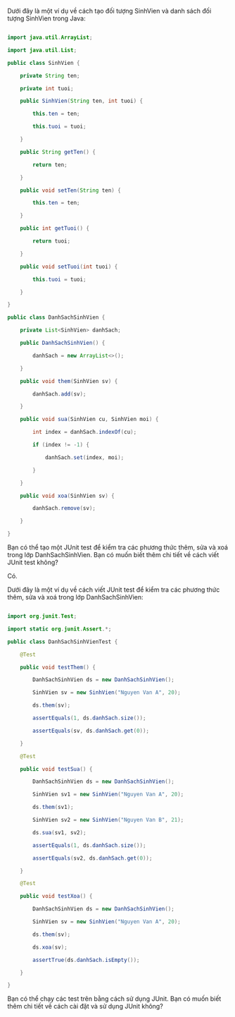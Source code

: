
Dưới đây là một ví dụ về cách tạo đối tượng SinhVien và danh sách đối tượng SinhVien trong Java:

```java

import java.util.ArrayList;

import java.util.List;

public class SinhVien {

    private String ten;

    private int tuoi;

    public SinhVien(String ten, int tuoi) {

        this.ten = ten;

        this.tuoi = tuoi;

    }

    public String getTen() {

        return ten;

    }

    public void setTen(String ten) {

        this.ten = ten;

    }

    public int getTuoi() {

        return tuoi;

    }

    public void setTuoi(int tuoi) {

        this.tuoi = tuoi;

    }

}

public class DanhSachSinhVien {

    private List<SinhVien> danhSach;

    public DanhSachSinhVien() {

        danhSach = new ArrayList<>();

    }

    public void them(SinhVien sv) {

        danhSach.add(sv);

    }

    public void sua(SinhVien cu, SinhVien moi) {

        int index = danhSach.indexOf(cu);

        if (index != -1) {

            danhSach.set(index, moi);

        }

    }

    public void xoa(SinhVien sv) {

        danhSach.remove(sv);

    }

}

```

Bạn có thể tạo một JUnit test để kiểm tra các phương thức thêm, sửa và xoá trong lớp DanhSachSinhVien. Bạn có muốn biết thêm chi tiết về cách viết JUnit test không?

Có.


Dưới đây là một ví dụ về cách viết JUnit test để kiểm tra các phương thức thêm, sửa và xoá trong lớp DanhSachSinhVien:

```java

import org.junit.Test;

import static org.junit.Assert.*;

public class DanhSachSinhVienTest {

    @Test

    public void testThem() {

        DanhSachSinhVien ds = new DanhSachSinhVien();

        SinhVien sv = new SinhVien("Nguyen Van A", 20);

        ds.them(sv);

        assertEquals(1, ds.danhSach.size());

        assertEquals(sv, ds.danhSach.get(0));

    }

    @Test

    public void testSua() {

        DanhSachSinhVien ds = new DanhSachSinhVien();

        SinhVien sv1 = new SinhVien("Nguyen Van A", 20);

        ds.them(sv1);

        SinhVien sv2 = new SinhVien("Nguyen Van B", 21);

        ds.sua(sv1, sv2);

        assertEquals(1, ds.danhSach.size());

        assertEquals(sv2, ds.danhSach.get(0));

    }

    @Test

    public void testXoa() {

        DanhSachSinhVien ds = new DanhSachSinhVien();

        SinhVien sv = new SinhVien("Nguyen Van A", 20);

        ds.them(sv);

        ds.xoa(sv);

        assertTrue(ds.danhSach.isEmpty());

    }

}

```

Bạn có thể chạy các test trên bằng cách sử dụng JUnit. Bạn có muốn biết thêm chi tiết về cách cài đặt và sử dụng JUnit không?
